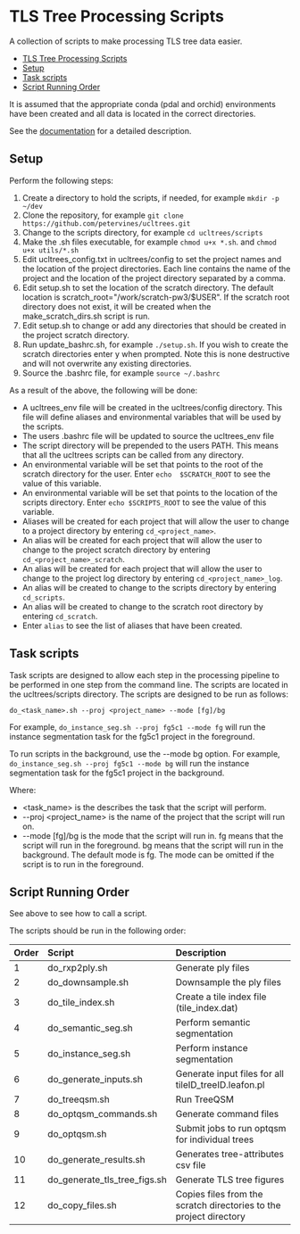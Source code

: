 # TLS Tree Processing Scripts

A collection of scripts to make processing TLS tree data easier.

- [TLS Tree Processing Scripts](#tls-tree-processing-scripts)
- [Setup](#setup)
- [Task scripts](#task-scripts)
- [Script Running Order](#script-running-order)

It is assumed that the appropriate conda (pdal and orchid) environments have been created and all data is located in the correct directories.

See the [documentation](documentation.md) for a detailed description.

## Setup

Perform the following steps:
1. Create a directory to hold the scripts, if needed, for example `mkdir -p ~/dev`
2. Clone the repository, for example `git clone https://github.com/petervines/ucltrees.git`
3. Change to the scripts directory, for example `cd ucltrees/scripts`
4. Make the .sh files executable, for example `chmod u+x *.sh`. and `chmod u+x utils/*.sh`
5. Edit ucltrees_config.txt in ucltrees/config to set the project names and the location of the project directories. 
   Each line contains the name of the project and the location of the project directory separated by a comma.
6. Edit setup.sh to set the location of the scratch directory. The default location is scratch_root="/work/scratch-pw3/$USER". If the scratch root directory 
   does not exist, it will be created when the make_scratch_dirs.sh script is run.
7. Edit setup.sh to change or add any directories that should be created in the project scratch directory. 
8. Run update_bashrc.sh, for example `./setup.sh`. If you wish to create the scratch directories enter y when prompted. Note this is none destructive and will not overwrite any existing directories.
9. Source the .bashrc file, for example `source ~/.bashrc`

As a result of the above, the following will be done:
- A ucltrees_env file will be created in the ucltrees/config directory. This file will define aliases and 
  environmental variables that will be used by the scripts.
- The users .bashrc file will be updated to source the ucltrees_env file 
- The script directory will be prepended to the users PATH. This means that all the ucltrees scripts 
  can be called from any directory.
- An environmental variable will be set that points to the root of the scratch directory for the user. Enter `echo 
  $SCRATCH_ROOT` to see the value of this variable.
- An environmental variable will be set that points to the location of the scripts directory. Enter `echo $SCRIPTS_ROOT` to see the value of this variable.
- Aliases will be created for each project that will allow the user to change to a project directory by entering 
  `cd_<project_name>`. 
- An alias will be created for each project that will allow the user to change to the project scratch directory by 
  entering `cd_<project_name>_scratch`.
- An alias will be created for each project that will allow the user to change to the project log directory by 
  entering `cd_<project_name>_log`.
- An alias will be created to change to the scripts directory by entering `cd_scripts`.
- An alias will be created to change to the scratch root directory by entering `cd_scratch`.
- Enter `alias` to see the list of aliases that have been created.

## Task scripts

Task scripts are designed to allow each step in the processing pipeline to be performed in one step from the command 
line. The scripts are located in the ucltrees/scripts directory.
The scripts are designed to be run as follows:

`do_<task_name>.sh --proj <project_name> --mode [fg]/bg`

For example, `do_instance_seg.sh --proj fg5c1 --mode fg` will run the instance segmentation task for the fg5c1 project in the foreground.

To run scripts in the background, use the --mode bg option. For example, `do_instance_seg.sh --proj fg5c1 --mode bg` will run the instance segmentation task for the fg5c1 project in the background.

Where:
- <task_name> is the describes the task that the script will perform. 
- --proj <project_name> is the name of the project that the script will run on.
- --mode [fg]/bg is the mode that the script will run in. fg means that the script will run in the foreground. bg 
  means that the script will run in the background. The default mode is fg. The mode can be omitted if the script is 
  to run in the foreground.

## Script Running Order

See above to see how to call a script.

The scripts should be run in the following order:

| Order | Script                       | Description                                                        |
|:------|:-----------------------------|:-------------------------------------------------------------------|
| 1     | do_rxp2ply.sh                | Generate ply files                                                 | 
| 2     | do_downsample.sh             | Downsample the ply files                                           | 
| 3     | do_tile_index.sh             | Create a tile index file (tile_index.dat)                          |
| 4     | do_semantic_seg.sh           | Perform semantic segmentation                                      |
| 5     | do_instance_seg.sh           | Perform instance segmentation                                      |
| 6     | do_generate_inputs.sh        | Generate input files for all tileID_treeID.leafon.pl               |
| 7     | do_treeqsm.sh                | Run TreeQSM                                                        |
| 8     | do_optqsm_commands.sh        | Generate command files                                             |
| 9     | do_optqsm.sh                 | Submit jobs to run optqsm for individual trees                     |
| 10    | do_generate_results.sh       | Generates tree-attributes csv file                                 |
| 11    | do_generate_tls_tree_figs.sh | Generate TLS tree figures                                          | 
| 12    | do_copy_files.sh             | Copies files from the scratch directories to the project directory |
